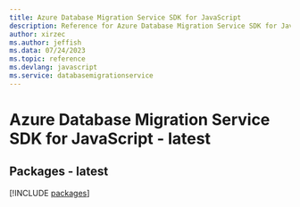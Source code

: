 ```yaml
---
title: Azure Database Migration Service SDK for JavaScript
description: Reference for Azure Database Migration Service SDK for JavaScript
author: xirzec
ms.author: jeffish
ms.data: 07/24/2023
ms.topic: reference
ms.devlang: javascript
ms.service: databasemigrationservice
---
```

# Azure Database Migration Service SDK for JavaScript - latest
## Packages - latest
[!INCLUDE [packages](database-migration-service-index.md)]
